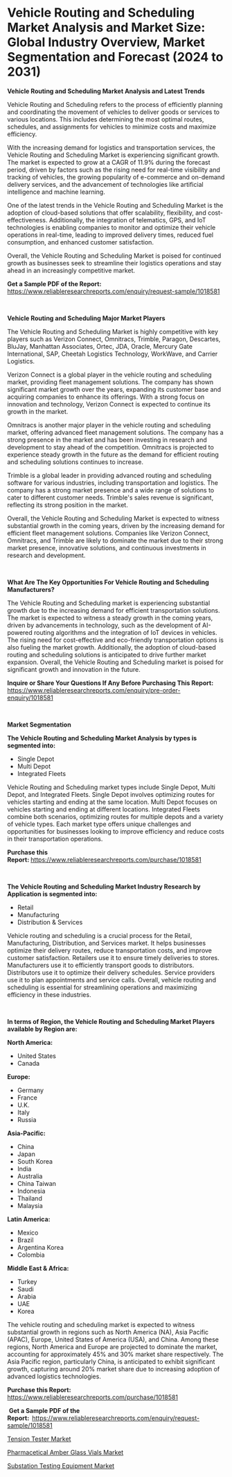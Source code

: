 <p><h1>Vehicle Routing and Scheduling Market Analysis and Market Size: Global Industry Overview, Market Segmentation and Forecast (2024 to 2031)</h1></p><p><strong>Vehicle Routing and Scheduling Market Analysis and Latest Trends</strong></p>
<p><p>Vehicle Routing and Scheduling refers to the process of efficiently planning and coordinating the movement of vehicles to deliver goods or services to various locations. This includes determining the most optimal routes, schedules, and assignments for vehicles to minimize costs and maximize efficiency.</p><p>With the increasing demand for logistics and transportation services, the Vehicle Routing and Scheduling Market is experiencing significant growth. The market is expected to grow at a CAGR of 11.9% during the forecast period, driven by factors such as the rising need for real-time visibility and tracking of vehicles, the growing popularity of e-commerce and on-demand delivery services, and the advancement of technologies like artificial intelligence and machine learning.</p><p>One of the latest trends in the Vehicle Routing and Scheduling Market is the adoption of cloud-based solutions that offer scalability, flexibility, and cost-effectiveness. Additionally, the integration of telematics, GPS, and IoT technologies is enabling companies to monitor and optimize their vehicle operations in real-time, leading to improved delivery times, reduced fuel consumption, and enhanced customer satisfaction.</p><p>Overall, the Vehicle Routing and Scheduling Market is poised for continued growth as businesses seek to streamline their logistics operations and stay ahead in an increasingly competitive market.</p></p>
<p><strong>Get a Sample PDF of the Report:&nbsp;</strong> <a href="https://www.reliableresearchreports.com/enquiry/request-sample/1018581">https://www.reliableresearchreports.com/enquiry/request-sample/1018581</a></p>
<p>&nbsp;</p>
<p><strong>Vehicle Routing and Scheduling Major Market Players</strong></p>
<p><p>The Vehicle Routing and Scheduling Market is highly competitive with key players such as Verizon Connect, Omnitracs, Trimble, Paragon, Descartes, BluJay, Manhattan Associates, Ortec, JDA, Oracle, Mercury Gate International, SAP, Cheetah Logistics Technology, WorkWave, and Carrier Logistics.</p><p>Verizon Connect is a global player in the vehicle routing and scheduling market, providing fleet management solutions. The company has shown significant market growth over the years, expanding its customer base and acquiring companies to enhance its offerings. With a strong focus on innovation and technology, Verizon Connect is expected to continue its growth in the market.</p><p>Omnitracs is another major player in the vehicle routing and scheduling market, offering advanced fleet management solutions. The company has a strong presence in the market and has been investing in research and development to stay ahead of the competition. Omnitracs is projected to experience steady growth in the future as the demand for efficient routing and scheduling solutions continues to increase.</p><p>Trimble is a global leader in providing advanced routing and scheduling software for various industries, including transportation and logistics. The company has a strong market presence and a wide range of solutions to cater to different customer needs. Trimble's sales revenue is significant, reflecting its strong position in the market.</p><p>Overall, the Vehicle Routing and Scheduling Market is expected to witness substantial growth in the coming years, driven by the increasing demand for efficient fleet management solutions. Companies like Verizon Connect, Omnitracs, and Trimble are likely to dominate the market due to their strong market presence, innovative solutions, and continuous investments in research and development.</p></p>
<p>&nbsp;</p>
<p><strong>What Are The Key Opportunities For Vehicle Routing and Scheduling Manufacturers?</strong></p>
<p><p>The Vehicle Routing and Scheduling market is experiencing substantial growth due to the increasing demand for efficient transportation solutions. The market is expected to witness a steady growth in the coming years, driven by advancements in technology, such as the development of AI-powered routing algorithms and the integration of IoT devices in vehicles. The rising need for cost-effective and eco-friendly transportation options is also fueling the market growth. Additionally, the adoption of cloud-based routing and scheduling solutions is anticipated to drive further market expansion. Overall, the Vehicle Routing and Scheduling market is poised for significant growth and innovation in the future.</p></p>
<p><strong>Inquire or Share Your Questions If Any Before Purchasing This Report:</strong> <a href="https://www.reliableresearchreports.com/enquiry/pre-order-enquiry/1018581">https://www.reliableresearchreports.com/enquiry/pre-order-enquiry/1018581</a></p>
<p>&nbsp;</p>
<p><strong>Market Segmentation</strong></p>
<p><strong>The Vehicle Routing and Scheduling Market Analysis by types is segmented into:</strong></p>
<p><ul><li>Single Depot</li><li>Multi Depot</li><li>Integrated Fleets</li></ul></p>
<p><p>Vehicle Routing and Scheduling market types include Single Depot, Multi Depot, and Integrated Fleets. Single Depot involves optimizing routes for vehicles starting and ending at the same location. Multi Depot focuses on vehicles starting and ending at different locations. Integrated Fleets combine both scenarios, optimizing routes for multiple depots and a variety of vehicle types. Each market type offers unique challenges and opportunities for businesses looking to improve efficiency and reduce costs in their transportation operations.</p></p>
<p><strong>Purchase this Report:&nbsp;</strong><a href="https://www.reliableresearchreports.com/purchase/1018581">https://www.reliableresearchreports.com/purchase/1018581</a></p>
<p>&nbsp;</p>
<p><strong>The Vehicle Routing and Scheduling Market Industry Research by Application is segmented into:</strong></p>
<p><ul><li>Retail</li><li>Manufacturing</li><li>Distribution & Services</li></ul></p>
<p><p>Vehicle routing and scheduling is a crucial process for the Retail, Manufacturing, Distribution, and Services market. It helps businesses optimize their delivery routes, reduce transportation costs, and improve customer satisfaction. Retailers use it to ensure timely deliveries to stores. Manufacturers use it to efficiently transport goods to distributors. Distributors use it to optimize their delivery schedules. Service providers use it to plan appointments and service calls. Overall, vehicle routing and scheduling is essential for streamlining operations and maximizing efficiency in these industries.</p></p>
<p>&nbsp;</p>
<p><strong>In terms of Region, the Vehicle Routing and Scheduling Market Players available by Region are:</strong></p>
<p>
    <p> <strong> North America: </strong>
        <ul>
            <li>United States</li>
            <li>Canada</li>
        </ul>
        </p> 
    <p> <strong> Europe: </strong>
        <ul>
            <li>Germany</li>
            <li>France</li>
            <li>U.K.</li>
            <li>Italy</li>
            <li>Russia</li>
        </ul>
        </p> 
    <p> <strong> Asia-Pacific: </strong>
        <ul>
            <li>China</li>
            <li>Japan</li>
            <li>South Korea</li>
            <li>India</li>
            <li>Australia</li>
            <li>China Taiwan</li>
            <li>Indonesia</li>
            <li>Thailand</li>
            <li>Malaysia</li>
        </ul>
        </p> 
    <p> <strong> Latin America: </strong>
        <ul>
            <li>Mexico</li>
            <li>Brazil</li>
            <li>Argentina Korea</li>
            <li>Colombia</li>
        </ul>
        </p> 
    <p> <strong> Middle East & Africa: </strong>
        <ul>
            <li>Turkey</li>
            <li>Saudi</li>
            <li>Arabia</li>
            <li>UAE</li>
            <li>Korea</li>
        </ul>
    </p>
    </p>
<p><p>The vehicle routing and scheduling market is expected to witness substantial growth in regions such as North America (NA), Asia Pacific (APAC), Europe, United States of America (USA), and China. Among these regions, North America and Europe are projected to dominate the market, accounting for approximately 45% and 30% market share respectively. The Asia Pacific region, particularly China, is anticipated to exhibit significant growth, capturing around 20% market share due to increasing adoption of advanced logistics technologies.</p></p>
<p><strong>Purchase this Report: </strong><a href="https://www.reliableresearchreports.com/purchase/1018581">https://www.reliableresearchreports.com/purchase/1018581</a></p>
<p>&nbsp;<strong>Get a Sample PDF of the Report:&nbsp;&nbsp;</strong><a href="https://www.reliableresearchreports.com/enquiry/request-sample/1018581">https://www.reliableresearchreports.com/enquiry/request-sample/1018581</a></p>
<p><strong></strong></p>
<p><p><a href="https://view.publitas.com/reportprime-1/tension-tester-market-dynamics-2023-2030-also-about-its-market-trends-projections-and-opportunities/">Tension Tester Market</a></p><p><a href="https://view.publitas.com/reportprime-1/pharmacetical-amber-glass-vials-market-offer-valuable-insights-into-market-size-market-share-market-trends-and-projections-spanning-from-2023-to-2030/">Pharmacetical Amber Glass Vials Market</a></p><p><a href="https://view.publitas.com/reportprime-1/substation-testing-equipment-market-size-2023-2030-global-industrial-analysis-key-geographical-regions-market-share-top-key-players-product-types-and-forecast-research-report/">Substation Testing Equipment Market</a></p></p>